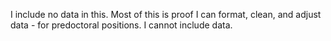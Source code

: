 I include no data in this. Most of this is proof I can format, clean, and adjust data - for predoctoral positions. I cannot include data.
